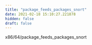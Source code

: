 ```yaml
---
title: "package_feeds_packages_snort"
date: 2021-02-18 15:10:27.221878
hidden: false
draft: false
---
```


x86/64/package_feeds_packages_snort

